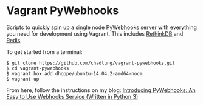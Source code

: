 Vagrant PyWebhooks
==================

Scripts to quickly spin up a single node [PyWebhooks](http://pywebhooks.io/) server
with everything you need for development using Vagrant. This includes
[RethinkDB](https://rethinkdb.com) and [Redis](https://redis.io).


To get started from a terminal:

```
$ git clone https://github.com/chadlung/vagrant-pywebhooks.git
$ cd vagrant-pywebhooks
$ vagrant box add dhoppe/ubuntu-14.04.2-amd64-nocm
$ vagrant up
```

From here, follow the instructions on my blog:
[Introducing PyWebhooks: An Easy to Use Webhooks Service (Written in Python 3)](http://www.giantflyingsaucer.com/blog/?p=5666)

